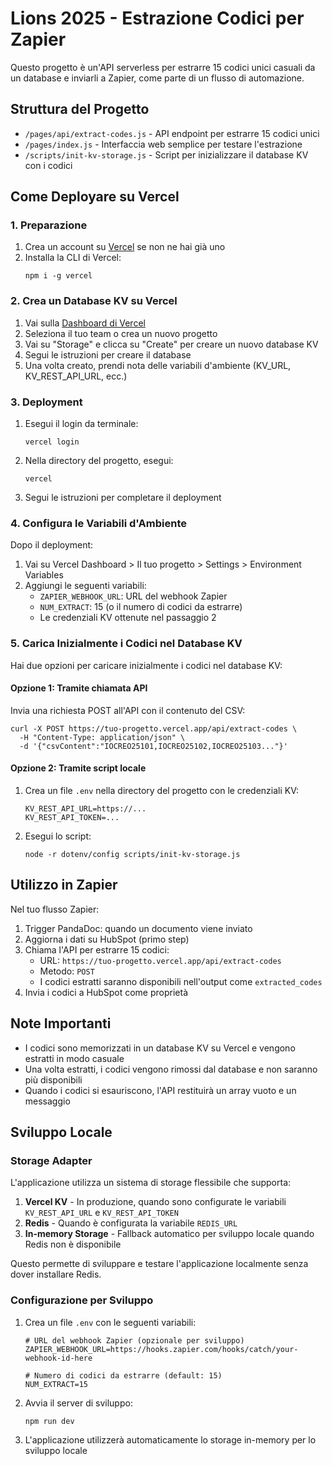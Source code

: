 # Lions 2025 - Estrazione Codici per Zapier

Questo progetto è un'API serverless per estrarre 15 codici unici casuali da un database e inviarli a Zapier, come parte di un flusso di automazione.

## Struttura del Progetto

- `/pages/api/extract-codes.js` - API endpoint per estrarre 15 codici unici
- `/pages/index.js` - Interfaccia web semplice per testare l'estrazione
- `/scripts/init-kv-storage.js` - Script per inizializzare il database KV con i codici

## Come Deployare su Vercel

### 1. Preparazione

1. Crea un account su [Vercel](https://vercel.com/) se non ne hai già uno
2. Installa la CLI di Vercel:
   ```
   npm i -g vercel
   ```

### 2. Crea un Database KV su Vercel

1. Vai sulla [Dashboard di Vercel](https://vercel.com/dashboard)
2. Seleziona il tuo team o crea un nuovo progetto
3. Vai su "Storage" e clicca su "Create" per creare un nuovo database KV
4. Segui le istruzioni per creare il database
5. Una volta creato, prendi nota delle variabili d'ambiente (KV_URL, KV_REST_API_URL, ecc.)

### 3. Deployment

1. Esegui il login da terminale:
   ```
   vercel login
   ```

2. Nella directory del progetto, esegui:
   ```
   vercel
   ```

3. Segui le istruzioni per completare il deployment

### 4. Configura le Variabili d'Ambiente

Dopo il deployment:

1. Vai su Vercel Dashboard > Il tuo progetto > Settings > Environment Variables
2. Aggiungi le seguenti variabili:
   - `ZAPIER_WEBHOOK_URL`: URL del webhook Zapier
   - `NUM_EXTRACT`: 15 (o il numero di codici da estrarre)
   - Le credenziali KV ottenute nel passaggio 2

### 5. Carica Inizialmente i Codici nel Database KV

Hai due opzioni per caricare inizialmente i codici nel database KV:

#### Opzione 1: Tramite chiamata API

Invia una richiesta POST all'API con il contenuto del CSV:

```
curl -X POST https://tuo-progetto.vercel.app/api/extract-codes \
  -H "Content-Type: application/json" \
  -d '{"csvContent":"IOCREO25101,IOCREO25102,IOCREO25103..."}'
```

#### Opzione 2: Tramite script locale

1. Crea un file `.env` nella directory del progetto con le credenziali KV:
   ```
   KV_REST_API_URL=https://...
   KV_REST_API_TOKEN=...
   ```

2. Esegui lo script:
   ```
   node -r dotenv/config scripts/init-kv-storage.js
   ```

## Utilizzo in Zapier

Nel tuo flusso Zapier:

1. Trigger PandaDoc: quando un documento viene inviato
2. Aggiorna i dati su HubSpot (primo step)
3. Chiama l'API per estrarre 15 codici:
   - URL: `https://tuo-progetto.vercel.app/api/extract-codes`
   - Metodo: `POST`
   - I codici estratti saranno disponibili nell'output come `extracted_codes`
4. Invia i codici a HubSpot come proprietà

## Note Importanti

- I codici sono memorizzati in un database KV su Vercel e vengono estratti in modo casuale
- Una volta estratti, i codici vengono rimossi dal database e non saranno più disponibili
- Quando i codici si esauriscono, l'API restituirà un array vuoto e un messaggio

## Sviluppo Locale

### Storage Adapter

L'applicazione utilizza un sistema di storage flessibile che supporta:

1. **Vercel KV** - In produzione, quando sono configurate le variabili `KV_REST_API_URL` e `KV_REST_API_TOKEN`
2. **Redis** - Quando è configurata la variabile `REDIS_URL`
3. **In-memory Storage** - Fallback automatico per sviluppo locale quando Redis non è disponibile

Questo permette di sviluppare e testare l'applicazione localmente senza dover installare Redis.

### Configurazione per Sviluppo

1. Crea un file `.env` con le seguenti variabili:
   ```
   # URL del webhook Zapier (opzionale per sviluppo)
   ZAPIER_WEBHOOK_URL=https://hooks.zapier.com/hooks/catch/your-webhook-id-here
   
   # Numero di codici da estrarre (default: 15)
   NUM_EXTRACT=15
   ```

2. Avvia il server di sviluppo:
   ```
   npm run dev
   ```

3. L'applicazione utilizzerà automaticamente lo storage in-memory per lo sviluppo locale
